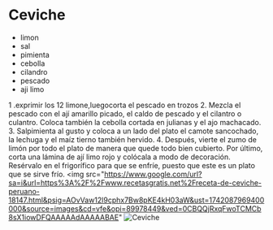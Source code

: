 # Ceviche

* limon
* sal
* pimienta
* cebolla
* cilandro
* pescado
* aji limo
 
 1  .exprimir los 12 limone,luegocorta el pescado en trozos
2. Mezcla el pescado con el ají amarillo picado, el caldo de pescado y el cilantro o culantro. Coloca también la cebolla cortada en julianas y el ajo machacado. 
3. Salpimienta al gusto y coloca a un lado del plato el camote sancochado, la lechuga y el maíz tierno también hervido.
4. Después, vierte el zumo de limón por todo el plato de manera que quede todo bien cubierto. Por último, corta una lámina de ají limo rojo y colócala a modo de decoración. Resérvalo en el frigorífico para que se enfríe, puesto que este es un plato que se sirve frío. 
<img src="https://www.google.com/url?sa=i&url=https%3A%2F%2Fwww.recetasgratis.net%2Freceta-de-ceviche-peruano-18147.html&psig=AOvVaw12l9cphx7Bw8pKE4kH03aW&ust=1742087969400000&source=images&cd=vfe&opi=89978449&ved=0CBQQjRxqFwoTCMCb8sX1iowDFQAAAAAdAAAAABAE"
![Ceviche](https://cdn6.recetasdeescandalo.com/wp-content/uploads/2019/11/Ceviche-peruano-de-corvina-con-leche-de-tigre-muy-facil-y-rico.jpg)
